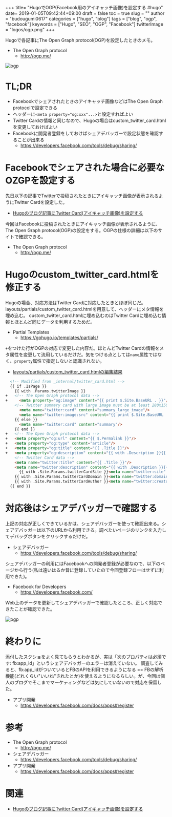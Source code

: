 +++
title= "HugoでOGP(Facebook用のアイキャッチ画像)を設定する #hugo"
date= 2019-01-05T09:42:44+09:00
draft = false
toc = true
slug = ""
author = "budougumi0617"
categories = ["hugo", "blog"]
tags = ["blog", "ogp", "facebook"]
keywords = ["Hugo", "SEO", "OGP", "Facebook"]
twitterImage = "logos/ogp.png"
+++

Hugoで各記事にThe Open Graph protocol(OGP)を設定したときのメモ。

- The Open Graph protocol
  - http://ogp.me/

![ogp](/2019/01/05-ogp.png)

<!--more-->


# TL;DR
- Facebookでシェアされたときのアイキャッチ画像などはThe Open Graph protocolで設定できる
- ヘッダーに`<meta property="og:xxx"...>`と設定すればよい
- Twitter Cardの情報と同じなので、Hugoの場合はcustom_twitter_card.htmlを変更しておけばよい
- Facebookに開発者登録をしておけばシェアデバッガーで設定状態を確認することが出来る
  - https://developers.facebook.com/tools/debug/sharing/

# Facebookでシェアされた場合に必要なOZGPを設定する
先日以下の記事でTwitterで投稿されたときにアイキャッチ画像が表示されるようにTwitter Cardを設定した。

- [Hugoのブログ記事にTwitter Card(アイキャッチ画像)を設定する](/2019/01/04/set-twitter-image-in-hugo-blog/)

今回はFacebookに投稿されたときにアイキャッチ画像が表示されるように、The Open Graph protocol(OGP)の設定をする。OGPの仕様の詳細は以下のサイトで確認できる。

- The Open Graph protocol
  - http://ogp.me/

# Hugoのcustom_twitter_card.htmlを修正する
Hugoの場合、対応方法はTwitter Cardに対応したときとほぼ同じだ。layouts/partials/custom_twitter_card.htmlを用意して、ヘッダーにメタ情報を埋め込む。
custom_twitter_card.htmlに埋め込むのはTwitter Cardに埋め込む情報とほとんど同じデータを利用するためだ。

- Partial Templates
  - https://gohugo.io/templates/partials/

`+`をつけた行がOGPの対応で変更した内容だ。ほとんどTwitter Cardの情報をメタ属性を変更して流用しているだけだ。気をつける点としては`name`属性ではなく、`property`属性で指定しないと認識されない。

- [layouts/partials/custom_twitter_card.htmlの編集結果](https://github.com/budougumi0617/blog/compare/a222edb...d5136027de10b66419de4add943f6808386eadde)

```html
  <!-- Modified from _internal/twitter_card.html -->
  {{ if .IsPage }}
    {{ with .Params.twitterImage }}
+   <!-- The Open Graph protocol data -->
+     <meta property="og:image" content="{{ print $.Site.BaseURL . }}"/>
    <!-- Twitter summary card with large image must be at least 280x150px -->
      <meta name="twitter:card" content="summary_large_image"/>
      <meta name="twitter:image:src" content="{{ print $.Site.BaseURL . }}"/>
    {{ else }}
      <meta name="twitter:card" content="summary"/>
    {{ end }}
+   <!-- The Open Graph protocol data -->
+   <meta property="og:url" content="{{ $.Permalink }}"/>
+   <meta property="og:type" content="article"/>
+   <meta property="og:title" content="{{ .Title }}"/>
+   <meta property="og:description" content="{{ with .Description }}{{ . }}{{ else }}{{ if .IsPage }}{{ .Summary }}{{ else }}{{ with .Site.Params.description }}{{ . }}{{ end }}{{ end }}{{ end }}"/>
    <!-- Twitter Card data -->
    <meta name="twitter:title" content="{{ .Title }}"/>
    <meta name="twitter:description" content="{{ with .Description }}{{ . }}{{ else }}{{ if .IsPage }}{{ .Summary }}{{ else }}{{ with .Site.Params.description }}{{ . }}{{ end }}{{ end }}{{ end }}"/>
      {{ with .Site.Params.twitterCardSite }}<meta name="twitter:site" content="@{{ . }}"/>{{ end }}
    {{ with .Site.Params.twitterCardDomain }}<meta name="twitter:domain" content="{{ . }}"/>{{ end }}
    {{ with .Site.Params.twitterCardAuthor }}<meta name="twitter:creator" content="@{{ . }}"/>{{ end }}
  {{ end }}
```

# 対応後はシェアデバッガーで確認する
上記の対応が正しくできているかは、シェアデバッガーを使って確認出来る。シェアデバッガーは以下のURLから利用できる。調べたいページのリンクを入力してデバッグボタンをクリックするだけだ。

- シェアデバッガー
  - https://developers.facebook.com/tools/debug/sharing/

シェアデバッガーの利用にはFacebookへの開発者登録が必要なので、以下のページから行う(私は遠いはるか昔に登録していたので今回登録フローはせずに利用できた)。

- Facebook for Developers
  - https://developers.facebook.com/

Web上のデータを更新してシェアデバッガーで確認したところ、正しく対応できたことが確認できた。

![ogp](/2019/01/05-ogp.png)

# 終わりに
添付したスクショをよく見てもらうとわかるが、実は「次のプロパティは必須です: fb:app_id」というシェアデバッガーのエラーは消えていない。
調査してみると、fb:app_idがついているとFBのAPIを利用できるようになる == FBの解析機能(どれくらい"いいね"されたとか)を使えるようになるらしい。が、今回は個人のブログでそこまでマーケティングなどは気にしていないので対応を保留した。

- アプリ開発
  - https://developers.facebook.com/docs/apps#register

# 参考
- The Open Graph protocol
  - http://ogp.me/
- シェアデバッガー
  - https://developers.facebook.com/tools/debug/sharing/
- アプリ開発
  - https://developers.facebook.com/docs/apps#register

# 関連
- [Hugoのブログ記事にTwitter Card(アイキャッチ画像)を設定する](/2019/01/04/set-twitter-image-in-hugo-blog/)
